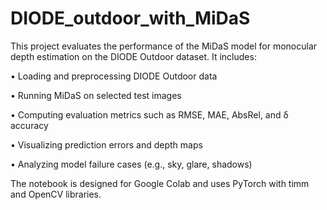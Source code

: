 # DIODE_outdoor_with_MiDaS
This project evaluates the performance of the MiDaS model for monocular depth estimation on the DIODE Outdoor dataset. It includes:

• Loading and preprocessing DIODE Outdoor data

• Running MiDaS on selected test images

• Computing evaluation metrics such as RMSE, MAE, AbsRel, and δ accuracy

• Visualizing prediction errors and depth maps

• Analyzing model failure cases (e.g., sky, glare, shadows)

The notebook is designed for Google Colab and uses PyTorch with timm and OpenCV libraries.

